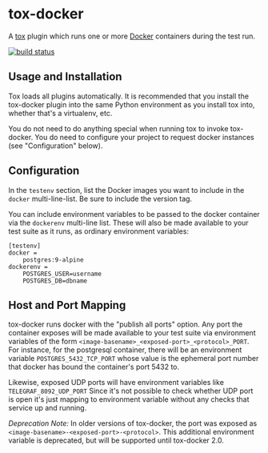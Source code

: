 # tox-docker 

A [tox](https://tox.readthedocs.io/en/latest/) plugin which runs one or
more [Docker](https://www.docker.com/) containers during the test run.

[![build status](https://travis-ci.org/tox-dev/tox-docker.svg?branch=master)](https://travis-ci.org/tox-dev/tox-docker)

## Usage and Installation

Tox loads all plugins automatically. It is recommended that you install the
tox-docker plugin into the same Python environment as you install tox into,
whether that's a virtualenv, etc.

You do not need to do anything special when running tox to invoke
tox-docker. You do need to configure your project to request docker
instances (see "Configuration" below).

## Configuration

In the `testenv` section, list the Docker images you want to include in
the `docker` multi-line-list. Be sure to include the version tag.

You can include environment variables to be passed to the docker container
via the `dockerenv` multi-line list. These will also be made available to
your test suite as it runs, as ordinary environment variables:

    [testenv]
    docker =
        postgres:9-alpine
    dockerenv =
        POSTGRES_USER=username
        POSTGRES_DB=dbname

## Host and Port Mapping

tox-docker runs docker with the "publish all ports" option. Any port the
container exposes will be made available to your test suite via environment
variables of the form `<image-basename>_<exposed-port>_<protocol>_PORT`. For
instance, for the postgresql container, there will be an environment
variable `POSTGRES_5432_TCP_PORT` whose value is the ephemeral port number
that docker has bound the container's port 5432 to.

Likewise, exposed UDP ports will have environment variables like
`TELEGRAF_8092_UDP_PORT` Since it's not possible to check whether UDP port
is open it's just mapping to environment variable without any checks that
service up and running.

*Deprecation Note:* In older versions of tox-docker, the port was exposed as
`<image-basename>-<exposed-port>-<protocol>`. This additional environment
variable is deprecated, but will be supported until tox-docker 2.0.
